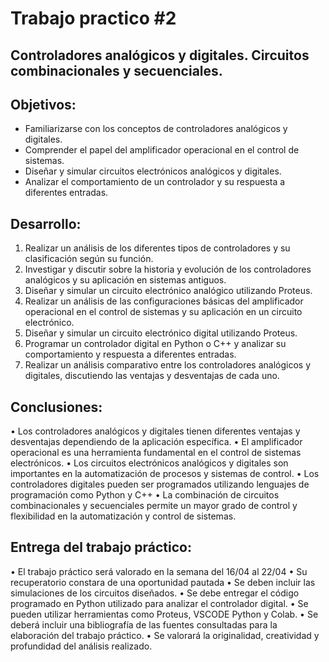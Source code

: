 # Trabajo practico #2 
## Controladores analógicos y digitales. Circuitos combinacionales y secuenciales. 
## Objetivos: 
- Familiarizarse con los conceptos de controladores analógicos y digitales. 
- Comprender el papel del amplificador operacional en el control de sistemas. 
- Diseñar y simular circuitos electrónicos analógicos y digitales. 
- Analizar el comportamiento de un controlador y su respuesta a diferentes
entradas.
 
## Desarrollo: 
1. Realizar un análisis de los diferentes tipos de controladores y su clasificación 
según su función.
2. Investigar y discutir sobre la historia y evolución de los controladores
analógicos y su aplicación en sistemas antiguos.
3. Diseñar y simular un circuito electrónico analógico utilizando Proteus.
4. Realizar un análisis de las configuraciones básicas del amplificador
operacional en el control de sistemas y su aplicación en un circuito
electrónico.
5. Diseñar y simular un circuito electrónico digital utilizando Proteus.
6. Programar un controlador digital en Python o C++ y analizar su
comportamiento y respuesta a diferentes entradas.
7. Realizar un análisis comparativo entre los controladores analógicos y
digitales, discutiendo las ventajas y desventajas de cada uno. 
## Conclusiones: 
• Los controladores analógicos y digitales tienen diferentes ventajas y
desventajas dependiendo de la aplicación específica. 
• El amplificador operacional es una herramienta fundamental en el control de
sistemas electrónicos. 
• Los circuitos electrónicos analógicos y digitales son importantes en la
automatización de procesos y sistemas de control. 
• Los controladores digitales pueden ser programados utilizando lenguajes de
programación como Python y C++ 
• La combinación de circuitos combinacionales y secuenciales permite un 
mayor grado de control y flexibilidad en la automatización y control de
sistemas. 
 
## Entrega del trabajo práctico: 
• El trabajo práctico será valorado en la semana del 16/04 al 22/04 
• Su recuperatorio constara de una oportunidad pautada 
• Se deben incluir las simulaciones de los circuitos diseñados. 
• Se debe entregar el código programado en Python utilizado para analizar el
controlador digital. 
• Se pueden utilizar herramientas como Proteus, VSCODE Python y Colab. 
• Se deberá incluir una bibliografía de las fuentes consultadas para la
elaboración del trabajo práctico. 
• Se valorará la originalidad, creatividad y profundidad del análisis realizado.
